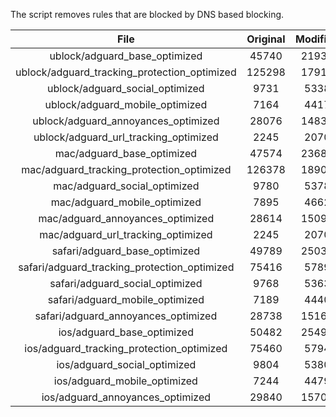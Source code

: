 The script removes rules that are blocked by DNS based blocking.


| File | Original | Modified |
|:----:|:-----:|:-----:|
| ublock/adguard_base_optimized | 45740 | 21933 |
| ublock/adguard_tracking_protection_optimized | 125298 | 17918 |
| ublock/adguard_social_optimized | 9731 | 5338 |
| ublock/adguard_mobile_optimized | 7164 | 4417 |
| ublock/adguard_annoyances_optimized | 28076 | 14834 |
| ublock/adguard_url_tracking_optimized | 2245 | 2070 |
| mac/adguard_base_optimized | 47574 | 23686 |
| mac/adguard_tracking_protection_optimized | 126378 | 18901 |
| mac/adguard_social_optimized | 9780 | 5378 |
| mac/adguard_mobile_optimized | 7895 | 4662 |
| mac/adguard_annoyances_optimized | 28614 | 15093 |
| mac/adguard_url_tracking_optimized | 2245 | 2070 |
| safari/adguard_base_optimized | 49789 | 25034 |
| safari/adguard_tracking_protection_optimized | 75416 | 5789 |
| safari/adguard_social_optimized | 9768 | 5363 |
| safari/adguard_mobile_optimized | 7189 | 4440 |
| safari/adguard_annoyances_optimized | 28738 | 15165 |
| ios/adguard_base_optimized | 50482 | 25495 |
| ios/adguard_tracking_protection_optimized | 75460 | 5794 |
| ios/adguard_social_optimized | 9804 | 5380 |
| ios/adguard_mobile_optimized | 7244 | 4479 |
| ios/adguard_annoyances_optimized | 29840 | 15705 |
